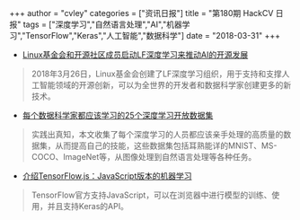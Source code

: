 +++
author = "cvley"
categories = ["资讯日报"]
title = "第180期 HackCV 日报"
tags = ["深度学习","自然语言处理","AI","机器学习","TensorFlow","Keras","人工智能","数据科学"]
date = "2018-03-31"
+++

- [Linux基金会和开源社区成员启动LF深度学习来推动AI的开源发展](https://www.linuxfoundation.org/press-release/the-linux-foundation-and-open-source-community-members-launch-lf-deep-learning-to-drive-open-source-growth-in-ai/?from=hackcv&hmsr=hackcv.com&utm_medium=hackcv.com&utm_source=hackcv.com)

> 2018年3月26日，Linux基金会创建了LF深度学习组织，用于支持和支撑人工智能领域的开源创新，可以为全世界的开发者和数据科学家创建更多的新技术。

- [每个数据科学家都应该学习的25个深度学习开放数据集](https://www.analyticsvidhya.com/blog/2018/03/comprehensive-collection-deep-learning-datasets/?from=hackcv&hmsr=hackcv.com&utm_medium=hackcv.com&utm_source=hackcv.com)

> 实践出真知，本文收集了每个深度学习的人员都应该亲手处理的高质量的数据集，从而提高自己的技能，这些数据集包括耳熟能详的MNIST、MS-COCO、ImageNet等，从图像处理到自然语言处理等各种任务。

- [介绍TensorFlow.js：JavaScript版本的机器学习](https://medium.com/tensorflow/introducing-tensorflow-js-machine-learning-in-javascript-bf3eab376db?from=hackcv&hmsr=hackcv.com&utm_medium=hackcv.com&utm_source=hackcv.com)

> TensorFlow官方支持JavaScript，可以在浏览器中进行模型的训练、使用，并且支持Keras的API。

